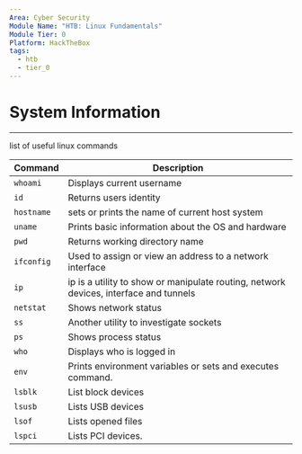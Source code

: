 ```yaml
---
Area: Cyber Security
Module Name: "HTB: Linux Fundamentals"
Module Tier: 0
Platform: HackTheBox
tags:
  - htb
  - tier_0
---
```

# System Information
---
list of useful linux commands

| Command    | Description                                                                           |
| ---------- | ------------------------------------------------------------------------------------- |
| `whoami`   | Displays current username                                                             |
| `id`       | Returns users identity                                                                |
| `hostname` | sets or prints the name of current host system                                        |
| `uname`    | Prints basic information about the OS and hardware                                    |
| `pwd`      | Returns working directory name                                                        |
| `ifconfig` | Used to assign or view an address to a network interface                              |
| `ip`       | ip is a utility to show or manipulate routing, network devices, interface and tunnels |
| `netstat`  | Shows network status                                                                  |
| `ss`       | Another utility to investigate sockets                                                |
| `ps`       | Shows process status                                                                  |
| `who`      | Displays who is logged in                                                             |
| `env`      | Prints environment variables or sets and executes command.                            |
| `lsblk`    | List block devices                                                                    |
| `lsusb`    | Lists USB devices                                                                     |
| `lsof`     | Lists opened files                                                                    |
| `lspci`    | Lists PCI devices.                                                                    | 
